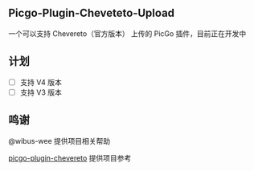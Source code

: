 ## Picgo-Plugin-Cheveteto-Upload

一个可以支持 Chevereto（官方版本） 上传的 PicGo 插件，目前正在开发中

## 计划

- [ ] 支持 V4 版本
- [ ] 支持 V3 版本

## 鸣谢

@wibus-wee 提供项目相关帮助

[picgo-plugin-chevereto](https://github.com/wf-nb/PicGoPlugins/tree/main/picgo-plugin-chevereto) 提供项目参考
